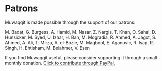 # Patrons

Muwaqqit is made possible through the support of our patrons:

M. Badat, G. Burgess, A. Hamid, M. Nasar, Z. Nargis, T. Khan, O. Sahal, D. Hunsicker, M. Syed, U. Izhar, H. Bah, M. Mogradia, R. Ahmed, A. Jagot, S. Ahmed, A. Ali, T. Mirza, A. el-Bozie, M. Maqbool, E. Aganović, R. Isap, R. Singh, H. Ehtisham, M. Belahmer, V. Esen

<note :label="false">If you find Muwaqqit useful, please consider supporting it through a small monthly donation. [Click to contribute through PayPal.](https://www.paypal.com/cgi-bin/webscr?cmd=_donations&business=contact@muwaqqit.com&currency_code=GBP)</note>
